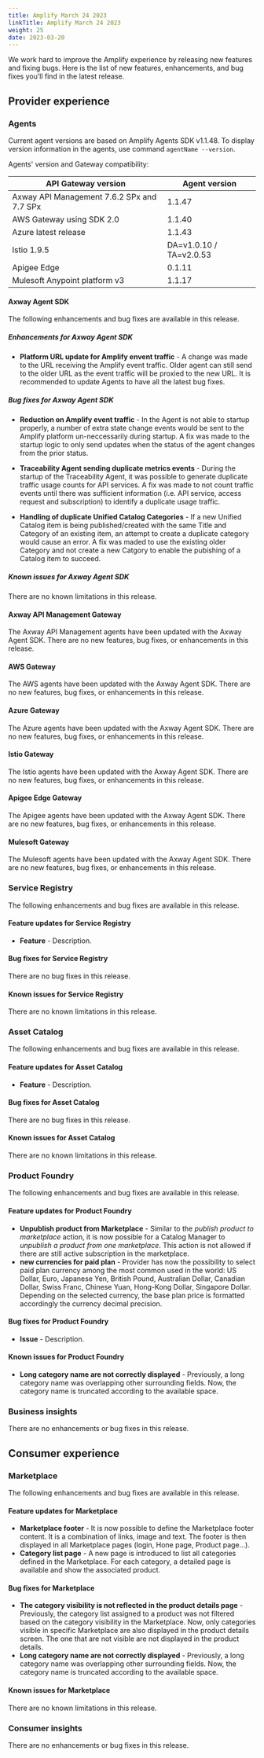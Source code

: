 ```yaml
---
title: Amplify March 24 2023
linkTitle: Amplify March 24 2023
weight: 25
date: 2023-03-20
---
```

We work hard to improve the Amplify experience by releasing new features and fixing bugs. Here is the list of new features, enhancements, and bug fixes you’ll find in the latest release.

## Provider experience

### Agents

Current agent versions are based on Amplify Agents SDK v1.1.48. To display version information in the agents, use command `agentName --version`.

Agents' version and Gateway compatibility:

| API Gateway version                        | Agent version           |
|--------------------------------------------|-------------------------|
| Axway API Management 7.6.2 SPx and 7.7 SPx | 1.1.47                  |
| AWS Gateway using SDK 2.0                  | 1.1.40                  |
| Azure latest release                       | 1.1.43                  |
| Istio 1.9.5                                | DA=v1.0.10 / TA=v2.0.53 |
| Apigee Edge                                | 0.1.11                  |
| Mulesoft Anypoint platform v3              | 1.1.17                  |

#### Axway Agent SDK

The following enhancements and bug fixes are available in this release.

##### Enhancements for Axway Agent SDK

* **Platform URL update for Amplify envent traffic** - A change was made to the URL receiving the Amplify event traffic.  Older agent can still send to the older URL as the event traffic will be proxied to the new URL.  It is recommended to update Agents to have all the latest bug fixes.  

##### Bug fixes for Axway Agent SDK

* **Reduction on Amplify event traffic** - In the Agent is not able to startup properly, a number of extra state change events would be sent to the Amplify platform un-neccessarily during startup.  A fix was made to the startup logic to only send updates when the status of the agent changes from the prior status.

* **Traceability Agent sending duplicate metrics events** - During the startup of the Traceability Agent, it was possible to generate duplicate traffic usage counts for API services.  A fix was made to not count traffic events until there was sufficient information (i.e. API service, access request and subscription) to identify a duplicate usage traffic.

* **Handling of duplicate Unified Catalog Categories** - If a new Unified Catalog item is being published/created with the same Title and Category of an existing item, an attempt to create a duplicate category would cause an error.  A fix was maded to use the existing older Category and not create a new Catgory to enable the pubishing of a Catalog item to succeed. 

##### Known issues for Axway Agent SDK

There are no known limitations in this release.

#### Axway API Management Gateway

The Axway API Management agents have been updated with the Axway Agent SDK. There are no new features, bug fixes, or enhancements in this release.

#### AWS Gateway

The AWS agents have been updated with the Axway Agent SDK. There are no new features, bug fixes, or enhancements in this release.

#### Azure Gateway

The Azure agents have been updated with the Axway Agent SDK. There are no new features, bug fixes, or enhancements in this release.

#### Istio Gateway

The Istio agents have been updated with the Axway Agent SDK. There are no new features, bug fixes, or enhancements in this release.

#### Apigee Edge Gateway

The Apigee agents have been updated with the Axway Agent SDK. There are no new features, bug fixes, or enhancements in this release.

#### Mulesoft Gateway

The Mulesoft agents have been updated with the Axway Agent SDK. There are no new features, bug fixes, or enhancements in this release.

### Service Registry

The following enhancements and bug fixes are available in this release.

#### Feature updates for Service Registry

* **Feature** - Description.

#### Bug fixes for Service Registry

There are no bug fixes in this release.

#### Known issues for Service Registry

There are no known limitations in this release.

### Asset Catalog

The following enhancements and bug fixes are available in this release.

#### Feature updates for Asset Catalog

* **Feature** - Description.

#### Bug fixes for Asset Catalog

There are no bug fixes in this release.

#### Known issues for Asset Catalog

There are no known limitations in this release.

### Product Foundry

The following enhancements and bug fixes are available in this release.

#### Feature updates for Product Foundry

* **Unpublish product from Marketplace** - Similar to the *publish product to marketplace* action, it is now possible for a Catalog Manager to *unpublish a product from one marketplace*. This action is not allowed if there are still active subscription in the marketplace.
* **new currencies for paid plan** - Provider has now the possibility to select paid plan currency among the most common used in the world: US Dollar, Euro, Japanese Yen, British Pound, Australian Dollar, Canadian Dollar, Swiss Franc, Chinese Yuan, Hong-Kong Dollar, Singapore Dollar. Depending on the selected currency, the base plan price is formatted accordingly the currency decimal precision.

#### Bug fixes for Product Foundry

* **Issue** - Description.

#### Known issues for Product Foundry

* **Long category name are not correctly displayed** - Previously, a long category name was overlapping other surrounding fields. Now, the category name is truncated according to the available space.

### Business insights

There are no enhancements or bug fixes in this release.

## Consumer experience

### Marketplace

The following enhancements and bug fixes are available in this release.

#### Feature updates for Marketplace

* **Marketplace footer** - It is now possible to define the Marketplace footer content. It is a combination of links, image and text. The footer is then displayed in all Marketplace pages (login, Hone page, Product page...).
* **Category list page** - A new page is introduced to list all categories defined in the Marketplace. For each category, a detailed page is available and show the associated product.

#### Bug fixes for Marketplace

* **The category visibility is not reflected in the product details page** - Previously, the category list assigned to a product was not filtered based on the category visibility in the Marketplace. Now, only categories visible in specific Marketplace are also displayed in the product details screen. The one that are not visible are not displayed in the product details.
* **Long category name are not correctly displayed** - Previously, a long category name was overlapping other surrounding fields. Now, the category name is truncated according to the available space.

#### Known issues for Marketplace

There are no known limitations in this release.

### Consumer insights

There are no enhancements or bug fixes in this release.
